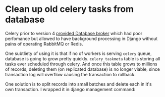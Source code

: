 # Clean up old celery tasks from database

Celery prior to version 4 [provided Database broker](http://docs.celeryproject.org/en/3.1/getting-started/brokers/django.html)
which had poor perfomance but allowed to have background processing in Django without pains of operating RabbitMQ or Redis.

One subtliety of using it is that if no of workers is serving `celery` queue, database is going to grow pretty quickly.
`celery_taskmeta` table is storing all tasks ever scheduled through celery.
And once this table grows to millions of records, deleting them (on replicated database) is no longer viable, since transaction log will overflow causing the transaction to rollback.

One solution is to split records into small batches and delete each in it's own transaction.
I wrapped it in django management command:

<script src="https://gist.github.com/peterdemin/aa3abb3a96e564e54771cc792f9159fa.js"></script>
